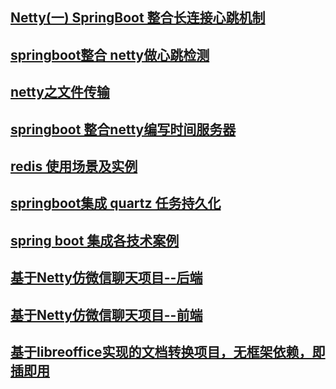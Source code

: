 ## [Netty(一) SpringBoot 整合长连接心跳机制](https://crossoverjie.top/2018/05/24/netty/Netty(1)TCP-Heartbeat/)
## [springboot整合 netty做心跳检测](https://github.com/haoxiaoyong1014/springboot-netty)
## [netty之文件传输](https://github.com/haoxiaoyong1014/netty-file)
## [springboot 整合netty编写时间服务器](https://github.com/haoxiaoyong1014/netty-time)
## [redis 使用场景及实例](https://github.com/haoxiaoyong1014/springboot-redis-examples)
## [springboot集成 quartz 任务持久化](https://github.com/haoxiaoyong1014/springboot-quartz)
## [spring boot 集成各技术案例](https://github.com/haoxiaoyong1014/springboot-examples)
## [基于Netty仿微信聊天项目--后端](https://github.com/haoxiaoyong1014/chat-software)
## [基于Netty仿微信聊天项目--前端](https://github.com/haoxiaoyong1014/chat-view)
## [基于libreoffice实现的文档转换项目，无框架依赖，即插即用](https://github.com/liumapp/workable-converter)
